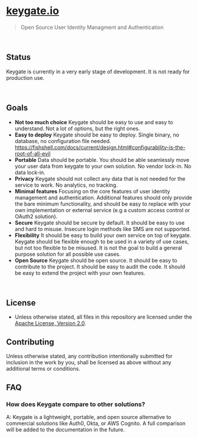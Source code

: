 <div align=left>
  <h1 align=left><a href='https://keygate.io'>keygate.io</a>
  </h1>
</div>

> Open Source User Identity Managment and Authentication

<br/>

## Status

Keygate is currently in a very early stage of development. It is not ready for production use.

<br/>

## Goals

- **Not too much choice**
  Keygate should be easy to use and easy to understand. Not a lot of options, but the right ones.
- **Easy to deploy**
  Keygate should be easy to deploy. Single binary, no database, no configuration file needed.
  https://fishshell.com/docs/current/design.html#configurability-is-the-root-of-all-evil
- **Portable**
  Data should be portable. You should be able seamlessly move your user data from keygate to your own solution. No vendor lock-in. No data lock-in.
- **Privacy**
  Keygate should not collect any data that is not needed for the service to work. No analytics, no tracking.
- **Minimal features**
  Focusing on the core features of user identity management and authentication. Additional features should only provide the bare minimum functionality, and should be easy to replace with your own implementation or external service (e.g a custom access control or OAuth2 solution).
- **Secure**
  Keygate should be secure by default. It should be easy to use and hard to misuse. Insecure login methods like SMS are not supported.
- **Flexibility**
  It should be easy to build your own service on top of keygate. Keygate should be flexible enough to be used in a variety of use cases, but not too flexible to be misused. It is not the goal to build a general purpose solution for all possible use cases.
- **Open Source**
  Keygate should be open source. It should be easy to contribute to the project. It should be easy to audit the code. It should be easy to extend the project with your own features.

<br/>

## License

- Unless otherwise stated, all files in this repository are licensed under the [Apache License, Version 2.0](https://www.apache.org/licenses/LICENSE-2.0).

## Contributing

Unless otherwise stated, any contribution intentionally submitted for inclusion in the work by you, shall be licensed as above without any additional terms or conditions.

## FAQ

### How does Keygate compare to other solutions?

A: Keygate is a lightweight, portable, and open source alternative to commercial solutions like Auth0, Okta, or AWS Cognito. A full comparison will be added to the documentation in the future.
